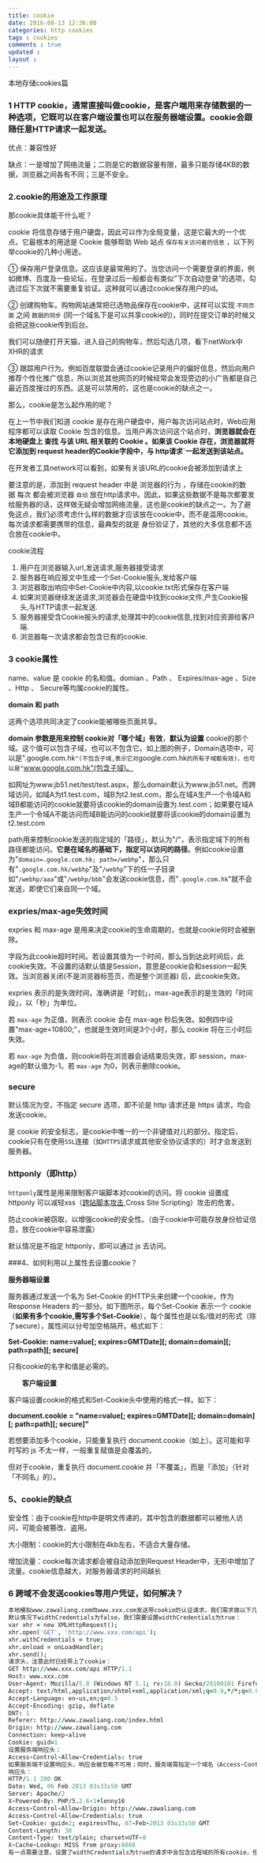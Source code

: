 ```yaml
---
title: cookie
date: 2016-08-13 12:36:00
categories: http cookies
tags : cookies
comments : true 
updated : 
layout : 
---
```


本地存储cookies篇

### 1 HTTP cookie，通常直接叫做cookie，是客户端用来存储数据的一种选项，它既可以在客户端设置也可以在服务器端设置。cookie会跟随任意HTTP请求一起发送。

优点：兼容性好

缺点：一是增加了网络流量；二则是它的数据容量有限，最多只能存储4KB的数据，浏览器之间各有不同；三是不安全。

### 2.cookie的用途及工作原理

那cookie具体能干什么呢？

cookie 将信息存储于用户硬盘，因此可以作为全局变量，这是它最大的一个优点。它最根本的用途是 Cookie 能够帮助 Web 站点 `保存有关访问者的信息` ，以下列举cookie的几种小用途。

① 保存用户登录信息。这应该是最常用的了。当您访问一个需要登录的界面，例如微博、百度及一些论坛，在登录过后一般都会有类似”下次自动登录”的选项，勾选过后下次就不需要重复验证。这种就可以通过cookie保存用户的id。

② 创建购物车。购物网站通常把已选物品保存在cookie中，这样可以实现 `不同页面` 之间 `数据的同步` (同一个域名下是可以共享cookie的)，同时在提交订单的时候又会把这些cookie传到后台。

我们可以随便打开天猫，进入自己的购物车，然后勾选几项，看下netWork中XHR的请求

③ 跟踪用户行为。例如百度联盟会通过cookie记录用户的偏好信息，然后向用户推荐个性化推广信息，所以浏览其他网页的时候经常会发现旁边的小广告都是自己最近百度搜过的东西。这是可以禁用的，这也是cookie的缺点之一。

那么，cookie是怎么起作用的呢？

在上一节中我们知道 cookie 是存在用户硬盘中，用户每次访问站点时，Web应用程序都可以读取 Cookie 包含的信息。当用户再次访问这个站点时，**浏览器就会在本地硬盘上 查找 与该 URL 相关联的 Cookie 。如果该 Cookie 存在，浏览器就将它添加到 request header的Cookie字段中，与 http请求`一起发送到该站点。**

在开发者工具network可以看到，如果有关该URL的cookie会被添加到请求上

要注意的是，添加到 request header 中是 浏览器的行为 ，存储在cookie的数据 每次 都会被浏览器 `自动` 放在http请求中。因此，如果这些数据不是每次都要发给服务器的话，这样做无疑会增加网络流量，这也是cookie的缺点之一。为了避免这点，我们必须考虑什么样的数据才应该放在cookie中，而不是滥用cookie。每次请求都需要携带的信息，最典型的就是 身份验证了，其他的大多信息都不适合放在cookie中。

cookie流程

1. 用户在浏览器输入url,发送请求,服务器接受请求
2. 服务器在响应报文中生成一个Set-Cookie报头,发给客户端
3. 浏览器取出响应中Set-Cookie中内容,以cookie.txt形式保存在客户端
4. 如果浏览器继续发送请求,浏览器会在硬盘中找到cookie文件,产生Cookie报头,与HTTP请求一起发送.
5. 服务器接受含Cookie报头的请求,处理其中的cookie信息,找到对应资源给客户端.
6. 浏览器每一次请求都会包含已有的cookie.

### 3 cookie属性

name、value 是 cookie 的名和值。domian 、Path 、 Expires/max-age 、Size 、Http 、 Secure等均属cookie的属性。

**domain 和 path**

这两个选项共同决定了cookie能被哪些页面共享。

**domain 参数是用来控制 cookie对「哪个域」有效**，**默认为设置** cookie的那个域。这个值可以包含子域，也可以不包含它。如上图的例子，Domain选项中，可以是".google.com.hk`"(不包含子域,表示它对`google.com.hk`的所有子域都有效)，也可以是"`www.google.com.hk"(包含子域)。

如网址为www.jb51.net/test/test.aspx，那么domain默认为www.jb51.net。而跨域访问，如域A为t1.test.com，域B为t2.test.com，那么在域A生产一个令域A和域B都能访问的cookie就要将该cookie的domain设置为.test.com；如果要在域A生产一个令域A不能访问而域B能访问的cookie就要将该cookie的domain设置为t2.test.com

path用来控制cookie发送的指定域的「路径」，默认为"/"，表示指定域下的所有路径都能访问。**它是在域名的基础下，指定可以访问的路径**。例如cookie设置为"`domain=.google.com.hk; path=/webhp`"，那么只有"`.google.com.hk/webhp`"及"`/webhp`"下的任一子目录如"`/webhp/aaa`"或"`/webhp/bbb`"会发送cookie信息，而"`.google.com.hk`"就不会发送，即使它们来自同一个域。

### expries/max-age失效时间

expries 和 max-age 是用来决定cookie的生命周期的，也就是cookie何时会被删除。

字段为此cookie超时时间。若设置其值为一个时间，那么当到达此时间后，此cookie失效。不设置的话默认值是Session，意思是cookie会和session一起失效。当浏览器关闭(不是浏览器标签页，而是整个浏览器) 后，此cookie失效。

expries 表示的是失效时间，准确讲是「时刻」，max-age表示的是生效的「时间段」，以「秒」为单位。

若 `max-age` 为正值，则表示 cookie 会在 max-age 秒后失效。如例四中设置"max-age=10800;"，也就是生效时间是3个小时，那么 cookie 将在三小时后失效。

若 `max-age` 为负值，则cookie将在浏览器会话结束后失效，即 session，max-age的默认值为-1。若 `max-age` 为0，则表示删除cookie。

### secure

默认情况为空，不指定 secure 选项，即不论是 http 请求还是 https 请求，均会发送cookie。

是 cookie 的安全标志，是cookie中唯一的一个非键值对儿的部分。指定后，cookie只有在使用`SSL`连接（如`HTTPS`请求或其他安全协议请求的）时才会发送到服务器。

### httponly（即http）

`httponly`属性是用来限制客户端脚本对cookie的访问。将 cookie 设置成 httponly 可以减轻xss（[跨站脚本攻击 ](http://baike.baidu.com/view/2633667.htm)Cross Site Scripting）攻击的危害，

防止cookie被窃取，以增强cookie的安全性。（由于cookie中可能存放身份验证信息，放在cookie中容易泄露）

默认情况是不指定 httponly，即可以通过 js 去访问。

###4、如何利用以上属性去设置cookie？

**服务器端设置**

服务器通过发送一个名为 Set-Cookie 的HTTP头来创建一个cookie，作为 Response Headers 的一部分。如下图所示，每个Set-Cookie 表示一个 cookie（**如果有多个cookie,需写多个Set-Cookie**），每个属性也是以名/值对的形式（除了secure），属性间以分号加空格隔开。格式如下：

**Set-Cookie: name=value[; expires=GMTDate][; domain=domain][; path=path][; secure]**

只有cookie的名字和值是必需的。

　　**客户端设置**

客户端设置cookie的格式和Set-Cookie头中使用的格式一样。如下：

**document.cookie = "name=value[; expires=GMTDate][; domain=domain][; path=path][; secure]"**

若想要添加多个cookie，只能重复执行 document.cookie（如上）。这可能和平时写的 js 不太一样，一般重复赋值是会覆盖的，

但对于cookie，重复执行 document.cookie 并「不覆盖」，而是「添加」（针对「不同名」的）。

### 5、cookie的缺点

安全性：由于cookie在http中是明文传递的，其中包含的数据都可以被他人访问，可能会被篡改、盗用。

大小限制：cookie的大小限制在4kb左右，不适合大量存储。

增加流量：cookie每次请求都会被自动添加到Request Header中，无形中增加了流量。cookie信息越大，对服务器请求的时间越长

### 6 跨域不会发送cookies等用户凭证，如何解决？

```j
本地模拟www.zawaliang.com向www.xxx.com发送带cookie的认证请求，我们需求做以下几步工作：
默认情况下widthCredentials为false，我们需要设置widthCredentials为true：
var xhr = new XMLHttpRequest();
xhr.open('GET', 'http://www.xxx.com/api');
xhr.withCredentials = true;
xhr.onload = onLoadHandler;
xhr.send();
请求头，注意此时已经带上了cookie：
GET http://www.xxx.com/api HTTP/1.1
Host: www.xxx.com
User-Agent: Mozilla/5.0 (Windows NT 5.1; rv:18.0) Gecko/20100101 Firefox/18.0
Accept: text/html,application/xhtml+xml,application/xml;q=0.9,*/*;q=0.8
Accept-Language: en-us,en;q=0.5
Accept-Encoding: gzip, deflate
DNT: 1
Referer: http://www.zawaliang.com/index.html
Origin: http://www.zawaliang.com
Connection: keep-alive
Cookie: guid=1
设置服务端响应头：
Access-Control-Allow-Credentials: true
如果服务端不设置响应头，响应会被忽略不可用；同时，服务端需指定一个域名（Access-Control-Allow-Origin:www.zawaliang.com），而不能使用泛型（Access-Control-Allow-Origin: *）
响应头：
HTTP/1.1 200 OK
Date: Wed, 06 Feb 2013 03:33:50 GMT
Server: Apache/2
X-Powered-By: PHP/5.2.6-1+lenny16
Access-Control-Allow-Origin: http://www.zawaliang.com
Access-Control-Allow-Credentials: true
Set-Cookie: guid=2; expires=Thu, 07-Feb-2013 03:33:50 GMT
Content-Length: 38
Content-Type: text/plain; charset=UTF-8
X-Cache-Lookup: MISS from proxy:8080
有一点需要注意，设置了widthCredentials为true的请求中会包含远程域的所有cookie，但这些cookie仍然遵循同源策略，所以你是访问不了这些cookie的。
```

